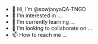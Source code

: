 - 👋 Hi, I’m @sowjanyaQA-TNGD
- 👀 I’m interested in ...
- 🌱 I’m currently learning ...
- 💞️ I’m looking to collaborate on ...
- 📫 How to reach me ...

<!---
sowjanyaQA-TNGD/sowjanyaQA-TNGD is a ✨ special ✨ repository because its `README.md` (this file) appears on your GitHub profile.
You can click the Preview link to take a look at your changes.
--->
